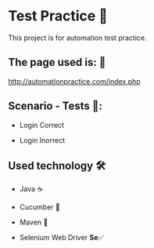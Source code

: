 # Test Practice 🚀

This project is for automation test practice.

## The page used is: 📄

http://automationpractice.com/index.php 

## Scenario - Tests 📖:

* Login Correct

* Login Inorrect

## Used technology 🛠️

* Java ☕

* Cucumber 🥒

* Maven 📂

* Selenium Web Driver **Se**✅
